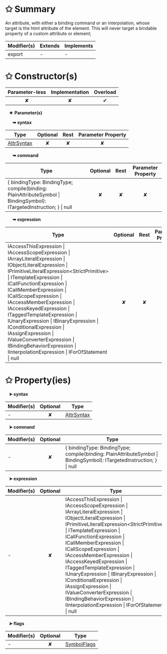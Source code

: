 # &#10025; Summary

An attribute, with either a binding command or an interpolation, whose target is the html
attribute of the element.
This will never target a bindable property of a custom attribute or element;

| Modifier(s)                            | Extends                      | Implements                                    |
|----------------------------------------|------------------------------|-----------------------------------------------|
| export | - | - |

# &#10025; Constructor(s)

| Parameter-less                         | Implementation                          | Overload                          |
|:--------------------------------------:|:---------------------------------------:|:---------------------------------:|
| ✘ | ✘ | ✔ |

&nbsp;&nbsp; **&#9733; Parameter(s)**

&nbsp;&nbsp;&nbsp;&nbsp;&nbsp; **&#10149; syntax**

| Type                        | Optional                           | Rest                          | Parameter Property                          |
|-----------------------------|:----------------------------------:|:-----------------------------:|:-------------------------------------------:|
| [AttrSyntax](/jit/class/ast/attrsyntax.md) | ✘  | ✘ | ✘ |

&nbsp;&nbsp;&nbsp;&nbsp;&nbsp; **&#10149; command**

| Type                        | Optional                           | Rest                          | Parameter Property                          |
|-----------------------------|:----------------------------------:|:-----------------------------:|:-------------------------------------------:|
| { bindingType: BindingType; compile(binding: PlainAttributeSymbol &#124; BindingSymbol): ITargetedInstruction; } &#124; null | ✘  | ✘ | ✘ |

&nbsp;&nbsp;&nbsp;&nbsp;&nbsp; **&#10149; expression**

| Type                        | Optional                           | Rest                          | Parameter Property                          |
|-----------------------------|:----------------------------------:|:-----------------------------:|:-------------------------------------------:|
| IAccessThisExpression &#124; IAccessScopeExpression &#124; IArrayLiteralExpression &#124; IObjectLiteralExpression &#124; IPrimitiveLiteralExpression&lt;StrictPrimitive&gt; &#124; ITemplateExpression &#124; ICallFunctionExpression &#124; ICallMemberExpression &#124; ICallScopeExpression &#124; IAccessMemberExpression &#124; IAccessKeyedExpression &#124; ITaggedTemplateExpression &#124; IUnaryExpression &#124; IBinaryExpression &#124; IConditionalExpression &#124; IAssignExpression &#124; IValueConverterExpression &#124; IBindingBehaviorExpression &#124; IInterpolationExpression &#124; IForOfStatement &#124; null | ✘  | ✘ | ✘ |

# &#10025; Property(ies)

&nbsp;&nbsp; **&#10148; syntax**

| Modifier(s)                               | Optional                           | Type                         |
|-------------------------------------------|:----------------------------------:|------------------------------|
| - | ✘ | [AttrSyntax](/jit/class/ast/attrsyntax.md) |

&nbsp;&nbsp; **&#10148; command**

| Modifier(s)                               | Optional                           | Type                         |
|-------------------------------------------|:----------------------------------:|------------------------------|
| - | ✘ | { bindingType: BindingType; compile(binding: PlainAttributeSymbol &#124; BindingSymbol): ITargetedInstruction; } &#124; null |

&nbsp;&nbsp; **&#10148; expression**

| Modifier(s)                               | Optional                           | Type                         |
|-------------------------------------------|:----------------------------------:|------------------------------|
| - | ✘ | IAccessThisExpression &#124; IAccessScopeExpression &#124; IArrayLiteralExpression &#124; IObjectLiteralExpression &#124; IPrimitiveLiteralExpression&lt;StrictPrimitive&gt; &#124; ITemplateExpression &#124; ICallFunctionExpression &#124; ICallMemberExpression &#124; ICallScopeExpression &#124; IAccessMemberExpression &#124; IAccessKeyedExpression &#124; ITaggedTemplateExpression &#124; IUnaryExpression &#124; IBinaryExpression &#124; IConditionalExpression &#124; IAssignExpression &#124; IValueConverterExpression &#124; IBindingBehaviorExpression &#124; IInterpolationExpression &#124; IForOfStatement &#124; null |

&nbsp;&nbsp; **&#10148; flags**

| Modifier(s)                               | Optional                           | Type                         |
|-------------------------------------------|:----------------------------------:|------------------------------|
| - | ✘ | [SymbolFlags](/jit/enum/semantic-model/symbolflags.md) |